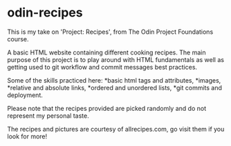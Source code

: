 # odin-recipes

This is my take on 'Project: Recipes', from The Odin Project Foundations course.

A basic HTML website containing different cooking recipes.
The main purpose of this project is to play around with HTML fundamentals 
as well as getting used to git workflow and commit messages best practices.

Some of the skills practiced here:
*basic html tags and attributes,
*images,
*relative and absolute links,
*ordered and unordered lists,
*git commits and deployment.

Please note that the recipes provided are picked randomly and do not represent my personal taste.

The recipes and pictures are courtesy of allrecipes.com, go visit them if you look for more!